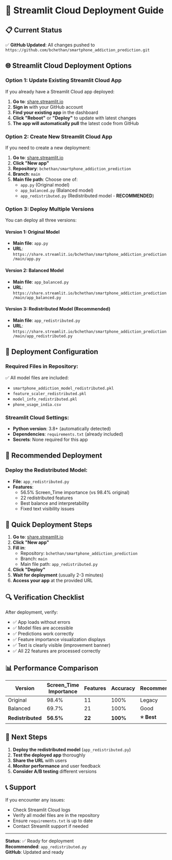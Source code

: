 # 🚀 Streamlit Cloud Deployment Guide

## 📋 **Current Status**
✅ **GitHub Updated**: All changes pushed to `https://github.com/bchethan/smartphone_addiction_prediction.git`

## 🌐 **Streamlit Cloud Deployment Options**

### **Option 1: Update Existing Streamlit Cloud App**

If you already have a Streamlit Cloud app deployed:

1. **Go to**: [share.streamlit.io](https://share.streamlit.io)
2. **Sign in** with your GitHub account
3. **Find your existing app** in the dashboard
4. **Click "Reboot"** or **"Deploy"** to update with latest changes
5. **The app will automatically pull** the latest code from GitHub

### **Option 2: Create New Streamlit Cloud App**

If you need to create a new deployment:

1. **Go to**: [share.streamlit.io](https://share.streamlit.io)
2. **Click "New app"**
3. **Repository**: `bchethan/smartphone_addiction_prediction`
4. **Branch**: `main`
5. **Main file path**: Choose one of:
   - `app.py` (Original model)
   - `app_balanced.py` (Balanced model)
   - `app_redistributed.py` (Redistributed model - **RECOMMENDED**)

### **Option 3: Deploy Multiple Versions**

You can deploy all three versions:

#### **Version 1: Original Model**
- **Main file**: `app.py`
- **URL**: `https://share.streamlit.io/bchethan/smartphone_addiction_prediction/main/app.py`

#### **Version 2: Balanced Model**
- **Main file**: `app_balanced.py`
- **URL**: `https://share.streamlit.io/bchethan/smartphone_addiction_prediction/main/app_balanced.py`

#### **Version 3: Redistributed Model (Recommended)**
- **Main file**: `app_redistributed.py`
- **URL**: `https://share.streamlit.io/bchethan/smartphone_addiction_prediction/main/app_redistributed.py`

## 🔧 **Deployment Configuration**

### **Required Files in Repository:**
✅ All model files are included:
- `smartphone_addiction_model_redistributed.pkl`
- `feature_scaler_redistributed.pkl`
- `model_info_redistributed.pkl`
- `phone_usage_india.csv`

### **Streamlit Cloud Settings:**
- **Python version**: 3.8+ (automatically detected)
- **Dependencies**: `requirements.txt` (already included)
- **Secrets**: None required for this app

## 📱 **Recommended Deployment**

### **Deploy the Redistributed Model:**
- **File**: `app_redistributed.py`
- **Features**: 
  - 56.5% Screen_Time importance (vs 98.4% original)
  - 22 redistributed features
  - Best balance and interpretability
  - Fixed text visibility issues

## 🎯 **Quick Deployment Steps**

1. **Go to**: [share.streamlit.io](https://share.streamlit.io)
2. **Click "New app"**
3. **Fill in**:
   - Repository: `bchethan/smartphone_addiction_prediction`
   - Branch: `main`
   - Main file path: `app_redistributed.py`
4. **Click "Deploy"**
5. **Wait for deployment** (usually 2-3 minutes)
6. **Access your app** at the provided URL

## 🔍 **Verification Checklist**

After deployment, verify:
- ✅ App loads without errors
- ✅ Model files are accessible
- ✅ Predictions work correctly
- ✅ Feature importance visualization displays
- ✅ Text is clearly visible (improvement banner)
- ✅ All 22 features are processed correctly

## 📊 **Performance Comparison**

| Version | Screen_Time Importance | Features | Accuracy | Recommendation |
|---------|----------------------|----------|----------|----------------|
| Original | 98.4% | 11 | 100% | Legacy |
| Balanced | 69.7% | 21 | 100% | Good |
| **Redistributed** | **56.5%** | **22** | **100%** | **⭐ Best** |

## 🚀 **Next Steps**

1. **Deploy the redistributed model** (`app_redistributed.py`)
2. **Test the deployed app** thoroughly
3. **Share the URL** with users
4. **Monitor performance** and user feedback
5. **Consider A/B testing** different versions

## 📞 **Support**

If you encounter any issues:
- Check Streamlit Cloud logs
- Verify all model files are in the repository
- Ensure `requirements.txt` is up to date
- Contact Streamlit support if needed

---

**Status**: ✅ Ready for deployment  
**Recommended**: `app_redistributed.py`  
**GitHub**: Updated and ready
